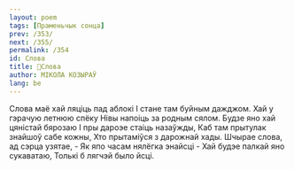 ```yaml
---
layout: poem
tags: [Праменьчык сонца]
prev: /353/
next: /355/
permalink: /354
id: Слова
title: 🚧Слова
author: МІКОЛА КОЗЫРАЎ
lang: be
---
```



Слова маё хай ляціць пад аблокі I стане там буйным дажджом. Хай у гэрачую летнюю спёку Нівы напоіць за родным сялом.
Будзе яно хай цяністай бярозаю I пры дароэе стаіць назаўжды, Каб там прытулак знайшоў сабе кожны, Хто прытаміўся з дарожнай хады.
Шчырае слова, ад сэрца узятае, - Як япо часам нялёгка энайсці - Хай будэе палкай яно сукаватаю, Толькі б лягчэй было йсці.

